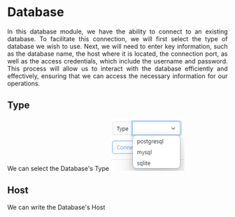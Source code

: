# Database

<div style="text-align:justify;">

In this database module, we have the ability to connect to an existing database. To facilitate this connection, we will first select the type of database we wish to use. Next, we will need to enter key information, such as the database name, the host where it is located, the connection port, as well as the access credentials, which include the username and password. This process will allow us to interact with the database efficiently and effectively, ensuring that we can access the necessary information for our operations.
</div>

## Type
We can select the Database's Type
![alt text](image.png)

## Host
We can write the Database's Host

